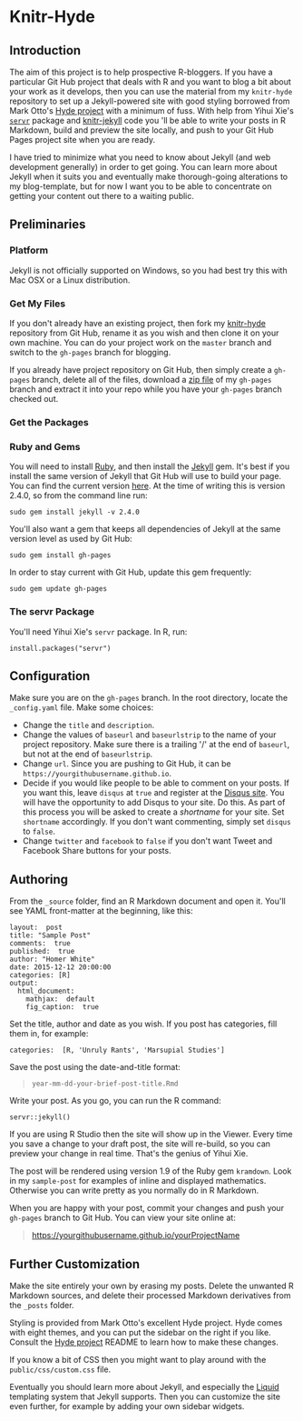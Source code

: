 # Knitr-Hyde

## Introduction

The aim of this project is to help prospective R-bloggers.  If you have a particular Git Hub project that deals with R and you want to blog a bit about your work as it develops, then you can use the material from my `knitr-hyde` repository to set up a Jekyll-powered site with good styling borrowed from Mark Otto's [Hyde project]() with a minimum of fuss.  With help from Yihui Xie's [`servr`](https://github.com/yihui/servr) package and [knitr-jekyll](https://github.com/yihui/knitr-jekyll) code you 'll be able to write your posts in R Markdown, build and preview the site locally, and push to your Git Hub Pages project site when you are ready.

I have tried to minimize what you need to know about Jekyll (and web development generally) in order to get going.  You can learn more about Jekyll when it suits you and eventually make thorough-going alterations to my blog-template, but for now I want you to be able to concentrate on getting your content out there to a waiting public.

## Preliminaries

### Platform

Jekyll is not officially supported on Windows, so you had best try this with Mac OSX or a Linux distribution.

### Get My Files

If you don't already have an existing project, then fork my [knitr-hyde](https://github.com/homerhanumat/knitr-hyde) repository from Git Hub, rename it as you wish and then clone it on your own machine.  You can do your project work on the `master` branch and switch to the `gh-pages` branch for blogging.

If you already have  project repository on Git Hub, then simply create a `gh-pages` branch, delete all of the files, download a [zip file](https://github.com/homerhanumat/knitr-hyde/archive/gh-pages.zip) of my `gh-pages` branch and extract it into your repo while you have your `gh-pages` branch checked out.

### Get the Packages

### Ruby and Gems

You will need to install [Ruby](https://www.ruby-lang.org/en/downloads/), and then install the [Jekyll](http://jekyllrb.com/) gem.  It's best if you install the same version of Jekyll that Git Hub will use to build your page.  You can find the current version [here](https://pages.github.com/versions/).  At the time of writing this is version 2.4.0, so from the command line run:

```
sudo gem install jekyll -v 2.4.0
```

You'll also want a gem that keeps all dependencies of Jekyll at the same version level as used by Git Hub:

```
sudo gem install gh-pages
```

In order to stay current with Git Hub, update this gem frequently:

```
sudo gem update gh-pages
```

### The servr Package

You'll need Yihui Xie's `servr` package.  In R, run:


```
install.packages("servr")
```

## Configuration

Make sure you are on the `gh-pages` branch.  In the root directory, locate the `_config.yaml` file.  Make some choices:

* Change the `title` and `description`.
* Change the values of `baseurl` and `baseurlstrip` to the name of your project repository.  Make sure there is a trailing '/' at the end of `baseurl`, but not at the end of `baseurlstrip`.
* Change `url`.  Since you are pushing to Git Hub, it can be `https://yourgithubusername.github.io`.
* Decide if you would like people to be able to comment on your posts.  If you want this, leave `disqus` at `true` and register at the [Disqus site](https://disqus.com/).  You will have the opportunity to add Disqus to your site.  Do this.  As part of this process you will be asked to create a *shortname* for your site.  Set `shortname` accordingly.  If you don't want commenting, simply set `disqus` to `false`.
* Change `twitter` and `facebook` to `false` if you don't want Tweet and Facebook Share buttons for your posts.

## Authoring

From the `_source` folder, find an R Markdown document and open it.  You'll see YAML front-matter at the beginning, like this:


```
layout:  post
title: "Sample Post"
comments:  true
published:  true
author: "Homer White"
date: 2015-12-12 20:00:00
categories: [R]
output:
  html_document:
    mathjax:  default
    fig_caption:  true
```

Set the title, author and date as you wish.  If you post has categories, fill them in, for example:

```
categories:  [R, 'Unruly Rants', 'Marsupial Studies']
```

Save the post using the date-and-title format:

> `year-mm-dd-your-brief-post-title.Rmd`

Write your post.  As you go, you can run the R command:


```
servr::jekyll()
```

If you are using R Studio then the site will show up in the Viewer.  Every time you save a change to your draft post, the site will re-build, so you can preview your change in real time.  That's the genius of Yihui Xie.

The post will be rendered using version 1.9 of the Ruby gem `kramdown`.  Look in my `sample-post` for examples of inline and displayed mathematics.  Otherwise you can write pretty as you normally do in R Markdown.

When you are happy with your post, commit your changes and push your `gh-pages` branch to Git Hub.  You can view your site online at:

> https://yourgithubusername.github.io/yourProjectName

## Further Customization

Make the site entirely your own by erasing my posts.  Delete the unwanted R Markdown sources, and delete their processed Markdown derivatives from the `_posts` folder.

Styling is provided from Mark Otto's excellent Hyde project.  Hyde comes with eight themes, and you can put the sidebar on the right if you like.  Consult the [Hyde project](https://github.com/poole/hyde) README to learn how to make these changes.

If you know a bit of CSS then you might want to play around with the  `public/css/custom.css` file.

Eventually you should learn more about Jekyll, and especially the [Liquid](http://liquidmarkup.org/) templating system that Jekyll supports.  Then you can customize the site even further, for example by adding your own sidebar widgets.